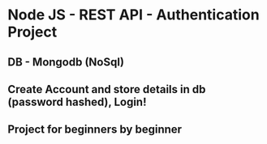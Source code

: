 # Node JS - REST API - Authentication Project

## DB - Mongodb (NoSql)

## Create Account and store details in db (password hashed), Login!

## Project for beginners by beginner
